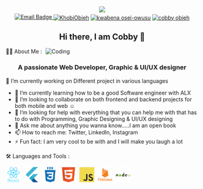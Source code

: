 <div id="header" align="center">
  <img src="https://media.giphy.com/media/WUlplcMpOCEmTGBtBW/giphy.gif" width="100"/>
</div>

<div id="badges" align="center">
  <a href="mailto:cobbyobieh@gmail.com">
    <img src="https://img.shields.io/badge/Email_Me-red?style=for-the-badge&logo=email_me&logoColor=white" alt="Email Badge"/>
  </a>
   <a href="https://twitter.com/KhobiObieh?t=xUJnAiy88pOvaL3pA0yHfQ&s=35" target="blank"><img align="center" src="https://raw.githubusercontent.com/rahuldkjain/github-profile-readme-generator/master/src/images/icons/Social/twitter.svg" alt="KhobiObieh" height="30" width="40" /></a>
  <a href="https://www.linkedin.com/in/kwabena-osei-owusu-537107141" target="blank"><img align="center" src="https://raw.githubusercontent.com/rahuldkjain/github-profile-readme-generator/master/src/images/icons/Social/linked-in-alt.svg" alt="kwabena osei-owusu" height="30" width="40" /></a>
 <a href="https://instagram.com/cobby_obieh?igshid=YmMyMTA2M2Y=" target="blank"><img align="center" src="https://raw.githubusercontent.com/rahuldkjain/github-profile-readme-generator/master/src/images/icons/Social/instagram.svg" alt="cobby obieh" height="30" width="40" /></a>
</div>

<div align="center" width="40" height="40">
<h2>Hi there,  I am Cobby 👋</h2>
  </div>
  
  <img align="right" alt="Coding" width="400" src="https://i.giphy.com/media/qgQUggAC3Pfv687qPC/giphy.webp">

👩‍💻 About Me :
<h3 align="center"> A passionate Web Developer, Graphic & UI/UX designer </h3>

🔭 I’m currently working on Different project in various languages
* 🌱 I’m currently learning how to be a good Software engineer with ALX
* 👯 I’m looking to collaborate on both frontend and backend projects for both mobile and web ☺️
* 🤔 I’m looking for help with everything that you can help me with that has to do with Programming, Graphic Designing & UI/UX designing
* 💬 Ask me about anything you wanna know.....I am an open book 
* 📫 How to reach me: Twitter, LinkedIn, Instagram 
* ⚡ Fun fact: I am very cool to be with and I will make you laugh a lot

:hammer_and_wrench: Languages and Tools :
<div>
  <img src="https://github.com/devicons/devicon/blob/master/icons/react/react-original-wordmark.svg" title="React" alt="React" width="40" height="40"/>&nbsp;
  <img src="https://github.com/devicons/devicon/blob/master/icons/flutter/flutter-original.svg" title="Flutter" alt="Flutter" width="40" height="40"/>&nbsp;
  <img src="https://github.com/devicons/devicon/blob/master/icons/css3/css3-plain-wordmark.svg"  title="CSS3" alt="CSS" width="40" height="40"/>&nbsp;
  <img src="https://github.com/devicons/devicon/blob/master/icons/html5/html5-original.svg" title="HTML5" alt="HTML" width="40" height="40"/>&nbsp;
  <img src="https://github.com/devicons/devicon/blob/master/icons/javascript/javascript-original.svg" title="JavaScript" alt="JavaScript" width="40" height="40"/>&nbsp;
  <img src="https://github.com/devicons/devicon/blob/master/icons/firebase/firebase-plain-wordmark.svg" title="Firebase" alt="Firebase" width="40" height="40"/>&nbsp;
  <img src="https://github.com/devicons/devicon/blob/master/icons/nodejs/nodejs-original-wordmark.svg" title="NodeJS" alt="NodeJS" width="40" height="40"/>&nbsp;
</div>
